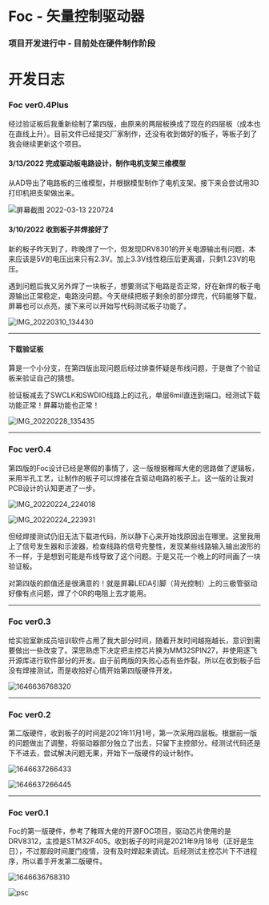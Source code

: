 # Foc - 矢量控制驱动器

### 项目开发进行中 - 目前处在硬件制作阶段

# 开发日志

### Foc ver0.4Plus

经过验证板后我重新绘制了第四版，由原来的两层板换成了现在的四层板（成本也在直线上升）。目前文件已经提交厂家制作，还没有收到做好的板子，等板子到了我会继续更新这个项目。

#### 3/13/2022 完成驱动板电路设计，制作电机支架三维模型

从AD导出了电路板的三维模型，并根据模型制作了电机支架。接下来会尝试用3D打印机把支架做出来。

![屏幕截图 2022-03-13 220724](https://ferost-myphotos.oss-cn-shenzhen.aliyuncs.com/202203132234220.jpg)

#### 3/10/2022 收到板子并焊接好了

新的板子昨天到了，昨晚焊了一个，但发现DRV8301的开关电源输出有问题，本来应该是5V的电压出来只有2.3V。加上3.3V线性稳压后更离谱，只剩1.23V的电压。

遇到问题后我又另外焊了一块板子，想要测试下电路是否正常，好在新焊的板子电源输出正常稳定，电路没问题。今天继续把板子剩余的部分焊完，代码能够下载，屏幕也可以点亮，接下来可以开始写代码测试板子功能了。

![IMG_20220310_134430](https://ferost-myphotos.oss-cn-shenzhen.aliyuncs.com/202203101436361.jpg)

------

#### 下载验证板

算是一个小分支，在第四版出现问题后经过排查怀疑是布线问题，于是做了个验证板来验证自己的猜想。

验证板减去了SWCLK和SWDIO线路上的过孔，单层6mil直连到端口。经测试下载功能正常！屏幕功能也正常！

![IMG_20220228_135435](https://ferost-myphotos.oss-cn-shenzhen.aliyuncs.com/202203071612097.jpg)

------

### Foc ver0.4

第四版的Foc设计已经是寒假的事情了，这一版根据稚晖大佬的思路做了逻辑板，采用半孔工艺，让制作的板子可以焊接在含驱动电路的板子上。这一版的让我对PCB设计的认知更进了一步。

![IMG_20220224_224018](https://ferost-myphotos.oss-cn-shenzhen.aliyuncs.com/202203071612103.jpg)

![IMG_20220224_223931](https://ferost-myphotos.oss-cn-shenzhen.aliyuncs.com/202203071612104.jpg)

但经焊接测试仍旧无法下载进代码，所以静下心来开始找原因出在哪里。这里我用上了信号发生器和示波器，检查线路的信号完整性，发现某些线路输入输出波形的不一样，于是想到可能是布线导致了这个问题。于是又花一个晚上的时间画了一块验证板。

对第四版的颜值还是很满意的！就是屏幕LEDA引脚（背光控制）上的三极管驱动好像有点问题，焊了个0R的电阻上去才能用。

------

### Foc ver0.3

给实验室新成员培训软件占用了我大部分时间，随着开发时间越拖越长，意识到需要做出一些改变了。深思熟虑下决定把主控芯片换为MM32SPIN27，并使用逐飞开源库进行软件部分的开发。由于前两版的失败心态有些炸裂，所以在收到板子后没有焊接测试，而是收拾好心情开始第四版硬件开发。

![1646636768320](https://ferost-myphotos.oss-cn-shenzhen.aliyuncs.com/202203071612105.png)

------

### Foc ver0.2

第二版硬件，收到板子的时间是2021年11月1号，第一次采用四层板。根据前一版的问题做出了调整，将驱动器部分独立了出去，只留下主控部分。经测试代码还是下不进去，尝试解决问题无果，开始下一版硬件的设计制作。

![1646637266433](https://ferost-myphotos.oss-cn-shenzhen.aliyuncs.com/202203071612106.jpg)

![1646637266445](https://ferost-myphotos.oss-cn-shenzhen.aliyuncs.com/202203071612107.png)

------

### Foc ver0.1

Foc的第一版硬件，参考了稚晖大佬的开源FOC项目，驱动芯片使用的是DRV8312，主控是STM32F405。收到板子的时间是2021年9月18号（正好是生日），不过那段时间厦门疫情，没有及时焊起来调试。后经测试主控芯片下不进程序，所以着手开发第二版硬件。

![1646636768310](https://ferost-myphotos.oss-cn-shenzhen.aliyuncs.com/202203071612108.jpg)

![psc](https://ferost-myphotos.oss-cn-shenzhen.aliyuncs.com/202203132234212.jpeg)